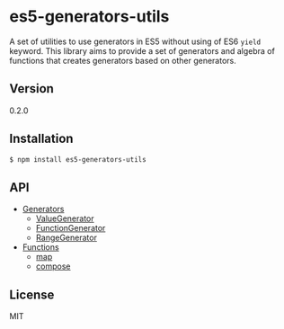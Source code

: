 # es5-generators-utils

A set of utilities to use generators in ES5 without using of ES6 `yield` keyword. This library aims to provide a set of generators and algebra of functions that creates generators based on other generators.

## Version
0.2.0

## Installation

``` bash
$ npm install es5-generators-utils
```

## API
- [Generators](doc/API_generators.md)
    - [ValueGenerator](doc/API_generators.md#valuegenerator-value)
    - [FunctionGenerator](doc/API_generators.md#functiongenerator-options)
    - [RangeGenerator](doc/API_generators.md#rangegenerator-start-end-increase)
- [Functions](doc/API_functions.md)
    - [map](doc/API_functions.md#map-generator-cb)
    - [compose](doc/API_functions.md#compose-generators)

## License
MIT
